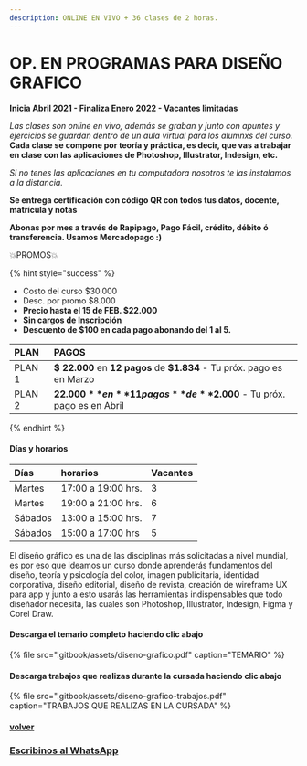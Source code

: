 ```yaml
---
description: ONLINE EN VIVO + 36 clases de 2 horas.
---
```


# OP. EN PROGRAMAS PARA DISEÑO GRAFICO

**Inicia Abril 2021 - Finaliza Enero 2022 - Vacantes limitadas**

_Las clases son online en vivo, además se graban y  junto con apuntes y ejercicios se guardan dentro de un aula virtual para los alumnxs del curso._ **Cada clase se compone por teoría y práctica, es decir, que vas a trabajar en clase con las aplicaciones de Photoshop, Illustrator, Indesign, etc.** 

_Si no tenes las aplicaciones en tu computadora nosotros te las instalamos a la distancia._

**Se entrega certificación con código QR con todos tus datos, docente, matrícula y notas**

**Abonas por mes a través de Rapipago, Pago Fácil, crédito, débito ó transferencia. Usamos Mercadopago :\)** 

💥PROMOS💥 

{% hint style="success" %}
* Costo del curso $30.000
* Desc. por promo $8.000
* **Precio hasta el 15 de FEB. $22.000**
* **Sin cargos de Inscripción**
* **Descuento de $100 en cada pago abonando del 1 al 5.** 

| PLAN | PAGOS |
| :--- | :--- |
| PLAN 1 | **$ 22.000** en **12 pagos** de **$1.834** - Tu próx. pago es en Marzo |
| PLAN 2 | **$22.000** en **11 pagos** de **$2.000** - Tu próx. pago es en Abril |
{% endhint %}

#### Días y horarios

| Días | horarios | Vacantes |
| :--- | :--- | :--- |
| Martes | 17:00 a 19:00 hrs. | 3 |
| Martes | 19:00 a 21:00 hrs. | 6 |
| Sábados | 13:00 a 15:00 hrs. | 7 |
| Sábados | 15:00 a 17:00 hrs | 5 |

El diseño gráfico es una de las disciplinas más solicitadas a nivel mundial, es por eso que ideamos un curso donde aprenderás fundamentos del diseño, teoría y psicología del color, imagen publicitaria, identidad corporativa, diseño editorial, diseño de revista, creación de wireframe UX para app y junto a esto usarás las herramientas indispensables que todo diseñador necesita, las cuales son Photoshop, Illustrator, Indesign, Figma y Corel Draw.

#### Descarga el temario completo haciendo clic abajo

{% file src=".gitbook/assets/diseno-grafico.pdf" caption="TEMARIO" %}

#### Descarga trabajos que realizas durante la cursada haciendo clic abajo

{% file src=".gitbook/assets/diseno-grafico-trabajos.pdf" caption="TRABAJOS QUE REALIZAS EN LA CURSADA" %}

#### [volver](./)

### [Escribinos al WhatsApp](http://wa.me/5491164622877?text=Me%20interesa%20el%20curso%20de%20Diseño%20Grafico)



#### 




